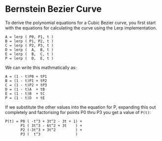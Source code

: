 # Bernstein Bezier Curve

To derive the polynomial equations for a Cubic Bezier curve, you first start with the equations for calculating the curve using the Lerp implementation.

```
A = lerp ( P0, P1, t )
B = lerp ( P1, P2, t )
C = lerp ( P2, P3, t )
D = lerp (  A,  B, t )
E = lerp (  B,  C, t )
P = lerp (  D,  E, t )
```

We can write this mathmatically as:

```
A = (1 - t)P0 + tP1
B = (1 - t)P1 + tP2
C = (1 - t)P2 + tP3
D = (1 - t)A  + tB
E = (1 - t)B  + tC
P = (1 - t)D  + tE
```

If we substitute the other values into the equation for P, expanding this out completely and factorising for points P0 thru P3 you get a value of `P(t)`:

```
P(t) = P0 ( -t^3 + 3t^2 - 3t + 1) +
       P1 ( 3t^3 - 6t^2 + 3t    ) +
       P2 (-3t^3 + 3t^2         ) +
       P3 (  t^3                )
```